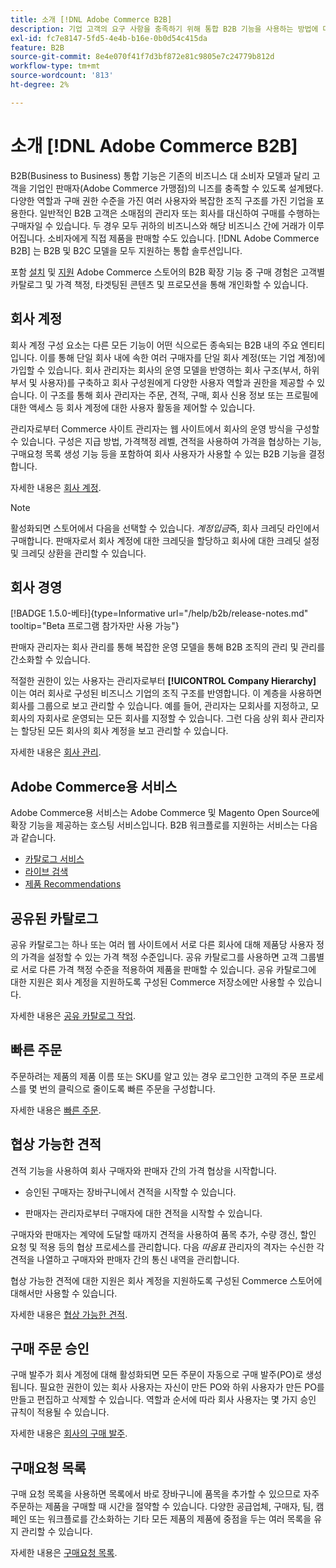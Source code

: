 ```yaml
---
title: 소개 [!DNL Adobe Commerce B2B]
description: 기업 고객의 요구 사항을 충족하기 위해 통합 B2B 기능을 사용하는 방법에 대해 알아보십시오.
exl-id: fc7e8147-5fd5-4e4b-b16e-0b0d54c415da
feature: B2B
source-git-commit: 8e4e070f41f7d3bf872e81c9805e7c24779b812d
workflow-type: tm+mt
source-wordcount: '813'
ht-degree: 2%

---
```


# 소개 [!DNL Adobe Commerce B2B]

B2B(Business to Business) 통합 기능은 기존의 비즈니스 대 소비자 모델과 달리 고객을 기업인 판매자(Adobe Commerce 가맹점)의 니즈를 충족할 수 있도록 설계됐다. 다양한 역할과 구매 권한 수준을 가진 여러 사용자와 복잡한 조직 구조를 가진 기업을 포용한다. 일반적인 B2B 고객은 소매점의 관리자 또는 회사를 대신하여 구매를 수행하는 구매자일 수 있습니다. 두 경우 모두 귀하의 비즈니스와 해당 비즈니스 간에 거래가 이루어집니다. 소비자에게 직접 제품을 판매할 수도 있습니다. [!DNL Adobe Commerce B2B] 는 B2B 및 B2C 모델을 모두 지원하는 통합 솔루션입니다.

포함 [설치](install.md) 및 [지원](enable-basic-features.md) Adobe Commerce 스토어의 B2B 확장 기능 중 구매 경험은 고객별 카탈로그 및 가격 책정, 타겟팅된 콘텐츠 및 프로모션을 통해 개인화할 수 있습니다.

## 회사 계정

회사 계정 구성 요소는 다른 모든 기능이 어떤 식으로든 종속되는 B2B 내의 주요 엔티티입니다. 이를 통해 단일 회사 내에 속한 여러 구매자를 단일 회사 계정(또는 기업 계정)에 가입할 수 있습니다. 회사 관리자는 회사의 운영 모델을 반영하는 회사 구조(부서, 하위 부서 및 사용자)를 구축하고 회사 구성원에게 다양한 사용자 역할과 권한을 제공할 수 있습니다. 이 구조를 통해 회사 관리자는 주문, 견적, 구매, 회사 신용 정보 또는 프로필에 대한 액세스 등 회사 계정에 대한 사용자 활동을 제어할 수 있습니다.

관리자로부터 Commerce 사이트 관리자는 웹 사이트에서 회사의 운영 방식을 구성할 수 있습니다. 구성은 지급 방법, 가격책정 레벨, 견적을 사용하여 가격을 협상하는 기능, 구매요청 목록 생성 기능 등을 포함하여 회사 사용자가 사용할 수 있는 B2B 기능을 결정합니다.

자세한 내용은 [회사 계정](account-companies.md).

>[!NOTE]
>
>활성화되면 스토어에서 다음을 선택할 수 있습니다. _계정입금_&#x200B;즉, 회사 크레딧 라인에서 구매합니다. 판매자로서 회사 계정에 대한 크레딧을 할당하고 회사에 대한 크레딧 설정 및 크레딧 상환을 관리할 수 있습니다.

## 회사 경영

[!BADGE 1.5.0-베타]{type=Informative url="/help/b2b/release-notes.md" tooltip="Beta 프로그램 참가자만 사용 가능"}

판매자 관리자는 회사 관리를 통해 복잡한 운영 모델을 통해 B2B 조직의 관리 및 관리를 간소화할 수 있습니다.

적절한 권한이 있는 사용자는 관리자로부터 **[!UICONTROL Company Hierarchy]** 이는 여러 회사로 구성된 비즈니스 기업의 조직 구조를 반영합니다. 이 계층을 사용하면 회사를 그룹으로 보고 관리할 수 있습니다. 예를 들어, 관리자는 모회사를 지정하고, 모회사의 자회사로 운영되는 모든 회사를 지정할 수 있습니다. 그런 다음 상위 회사 관리자는 할당된 모든 회사의 회사 계정을 보고 관리할 수 있습니다.

자세한 내용은 [회사 관리](manage-companies.md).

## Adobe Commerce용 서비스

Adobe Commerce용 서비스는 Adobe Commerce 및 Magento Open Source에 확장 기능을 제공하는 호스팅 서비스입니다. B2B 워크플로를 지원하는 서비스는 다음과 같습니다.

* [카탈로그 서비스](https://experienceleague.adobe.com/docs/commerce-merchant-services/catalog-service/guide-overview.html)
* [라이브 검색](https://experienceleague.adobe.com/docs/commerce-merchant-services/live-search/guide-overview.html)
* [제품 Recommendations](https://experienceleague.adobe.com/docs/commerce-merchant-services/product-recommendations/guide-overview.html)

## 공유된 카탈로그

공유 카탈로그는 하나 또는 여러 웹 사이트에서 서로 다른 회사에 대해 제품당 사용자 정의 가격을 설정할 수 있는 가격 책정 수준입니다. 공유 카탈로그를 사용하면 고객 그룹별로 서로 다른 가격 책정 수준을 적용하여 제품을 판매할 수 있습니다. 공유 카탈로그에 대한 지원은 회사 계정을 지원하도록 구성된 Commerce 저장소에만 사용할 수 있습니다.

자세한 내용은 [공유 카탈로그 작업](catalog-shared.md).

## 빠른 주문

주문하려는 제품의 제품 이름 또는 SKU를 알고 있는 경우 로그인한 고객의 주문 프로세스를 몇 번의 클릭으로 줄이도록 빠른 주문을 구성합니다.

자세한 내용은 [빠른 주문](quick-order.md).

## 협상 가능한 견적

견적 기능을 사용하여 회사 구매자와 판매자 간의 가격 협상을 시작합니다.

* 승인된 구매자는 장바구니에서 견적을 시작할 수 있습니다.

* 판매자는 관리자로부터 구매자에 대한 견적을 시작할 수 있습니다.

구매자와 판매자는 계약에 도달할 때까지 견적을 사용하여 품목 추가, 수량 갱신, 할인 요청 및 적용 등의 협상 프로세스를 관리합니다. 다음 _따옴표_ 관리자의 격자는 수신한 각 견적을 나열하고 구매자와 판매자 간의 통신 내역을 관리합니다.

협상 가능한 견적에 대한 지원은 회사 계정을 지원하도록 구성된 Commerce 스토어에 대해서만 사용할 수 있습니다.

자세한 내용은 [협상 가능한 견적](quotes.md).

## 구매 주문 승인

구매 발주가 회사 계정에 대해 활성화되면 모든 주문이 자동으로 구매 발주(PO)로 생성됩니다. 필요한 권한이 있는 회사 사용자는 자신이 만든 PO와 하위 사용자가 만든 PO를 만들고 편집하고 삭제할 수 있습니다. 역할과 순서에 따라 회사 사용자는 몇 가지 승인 규칙이 적용될 수 있습니다.

자세한 내용은 [회사의 구매 발주](purchase-order-flow.md).

## 구매요청 목록

구매 요청 목록을 사용하면 목록에서 바로 장바구니에 품목을 추가할 수 있으므로 자주 주문하는 제품을 구매할 때 시간을 절약할 수 있습니다. 다양한 공급업체, 구매자, 팀, 캠페인 또는 워크플로를 간소화하는 기타 모든 제품의 제품에 중점을 두는 여러 목록을 유지 관리할 수 있습니다.

자세한 내용은 [구매요청 목록](requisition-lists.md).

